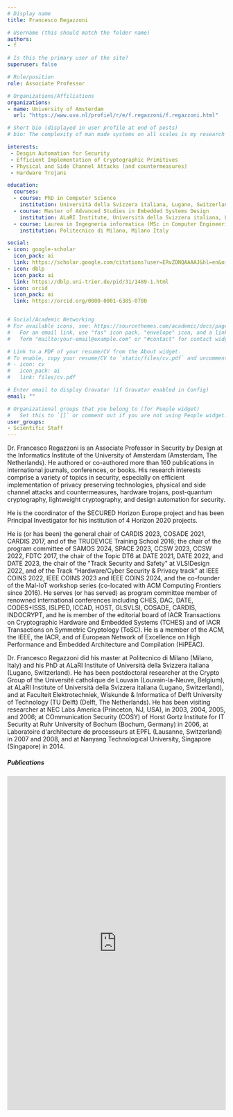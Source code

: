 ```yaml
---
# Display name
title: Francesco Regazzoni

# Username (this should match the folder name)
authors:
- f

# Is this the primary user of the site?
superuser: false

# Role/position
role: Associate Professor

# Organizations/Affiliations
organizations:
- name: University of Amsterdam
  url: "https://www.uva.nl/profiel/r/e/f.regazzoni/f.regazzoni.html"

# Short bio (displayed in user profile at end of posts)
# bio: The complexity of man made systems on all scales is my research field. Cyber Infrastructure is rapidly evolving from relatively simple fixed components to programmable and virtualized objects with many degrees of freedom, owned,  operated and governed by different entities in multiple administrative connected domains on the Internet. Harnessing this complexity in a transparent trust-able way for safe and secure data processing is a major research topic that nowadays defines the focus in my research. I chair the Complex Cyber Infrastructure research group that hosts this research line.

interests:
 - Desgin Automation for Security
 - Efficient Implementation of Cryptographic Primitives
 - Physical and Side Channel Attacks (and countermeasures)
 - Hardware Trojans

education:
  courses:
  - course: PhD in Computer Science
    institution: Università della Svizzera italiana, Lugano, Switzerland
  - course: Master of Advanced Studies in Embedded Systems Design 
    institution: ALaRI Institute, Università della Svizzera italiana, Lugano, Switzerland
  - course: Laurea in Ingegneria informatica (MSc in Computer Engineering)
    institution: Politecnico di Milano, Milano Italy

social:
- icon: google-scholar
  icon_pack: ai
  link: https://scholar.google.com/citations?user=ERvZONQAAAAJ&hl=en&oi=ao 
- icon: dblp
  icon_pack: ai
  link: https://dblp.uni-trier.de/pid/31/1489-1.html
- icon: orcid
  icon_pack: ai
  link: https://orcid.org/0000-0001-6385-0780


# Social/Academic Networking
# For available icons, see: https://sourcethemes.com/academic/docs/page-builder/#icons
#   For an email link, use "fas" icon pack, "envelope" icon, and a link in the
#   form "mailto:your-email@example.com" or "#contact" for contact widget.

# Link to a PDF of your resume/CV from the About widget.
# To enable, copy your resume/CV to `static/files/cv.pdf` and uncomment the lines below.
# - icon: cv
#   icon_pack: ai
#   link: files/cv.pdf

# Enter email to display Gravatar (if Gravatar enabled in Config)
email: ""

# Organizational groups that you belong to (for People widget)
#   Set this to `[]` or comment out if you are not using People widget.
user_groups:
- Scientific Staff
---
```


<p>Dr. Francesco Regazzoni is an Associate Professor
in Security by Design at the Informatics Institute of the University
of Amsterdam (Amsterdam, The Netherlands). He authored or co-authored
more than 160 publications in international journals, conferences, or
books. His research interests comprise a variety of topics in
security, especially on efficient implementation of privacy
preserving technologies, physical and side channel attacks and
countermeasures, hardware trojans, post-quantum cryptography,
lightweight cryptography, and design automation for security.
</p>

<p>He is the coordinator of the SECURED
Horizon Europe project and has been Principal Investigator for his
institution of 4 Horizon 2020 projects.
</p>

<p>He is (or has been) the general chair of CARDIS 2023, COSADE 2021,
CARDIS 2017, and of the TRUDEVICE Training School 2016; the chair of
the program committee of SAMOS 2024, SPACE 2023, CCSW 2023, CCSW 2022,
FDTC 2017, the chair of the Topic DT6 at DATE 2021, DATE 2022, and
DATE 2023, the chair of the &quot;Track Security and Safety&quot; at
VLSIDesign 2022, and of the Track “Hardware/Cyber Security &amp;
Privacy track” at IEEE COINS 2022, IEEE COINS 2023 and IEEE COINS
2024, and the co-founder of the Mal-IoT workshop series (co-located
with ACM Computing Frontiers since 2016). He serves (or has served)
as program committee member of renowned international conferences
including CHES, DAC, DATE, CODES+ISSS, ISLPED, ICCAD, HOST, GLSVLSI,
COSADE, CARDIS, INDOCRYPT, and he is member of the editorial board of
IACR Transactions on Cryptographic Hardware and Embedded Systems
(TCHES) and of IACR Transactions on Symmetric Cryptology (ToSC). He
is a member of the ACM, the IEEE, the IACR, and of European Network
of Excellence on High Performance and Embedded Architecture and
Compilation (HiPEAC).
</p>

<p>Dr. Francesco Regazzoni did his master at Politecnico
di Milano (Milano, Italy) and his PhD at ALaRI Institute of Università della Svizzera italiana
(Lugano, Switzerland). He has been postdoctoral researcher at the
Crypto Group of the Université catholique de Louvain (Louvain-la-Neuve, Belgium), at ALaRI
Institute of Università della Svizzera italiana (Lugano, Switzerland), and at Faculteit Elektrotechniek,
Wiskunde &amp; Informatica of Delft University of Technology (TU Delft) (Delft, The Netherlands). He
has been visiting researcher at NEC Labs America (Princeton, NJ, USA), in 2003, 2004, 2005, and 2006;
at COmmunication Security (COSY) of Horst Gortz Institute for IT
Security at Ruhr University of Bochum (Bochum, Germany) in 2006, at Laboratoire d'architecture de
processeurs at EPFL (Lausanne, Switzerland) in 2007 and 2008, and at Nanyang Technological University, Singapore (Singapore) in 2014.


<h5> Publications </h5>
<iframe style="width: 100%; height: 770px;" src="https://dare.uva.nl/search?org-uuid=07d87aa7-649c-424c-8298-f5164946d191;field1=keyword&value1=Regazzoni;sort=year;smode=iframe;startDoc=1" frameborder="0"></iframe>
